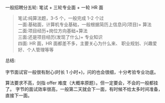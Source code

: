 一般招聘分五轮: 笔试 + 三轮专业面 + 一轮 HR 面 

> 笔试:纯算法题，3-5 个，一般完成 1-2 个过<br />一面:基础面，计算机专业基础，一般根据简历上信息问(项目)+ 算法<br />二面:项目经历+岗位方向基础+算法<br />三面:还是项目经历(发现了什么)+ 专业知识<br />四面: HR 面，HR 面都差不多，主要关心为什么来、 职业规划、兴趣爱好、个人管理等等 


总结: <br /> 						 						 					<br />字节面试官一般很有耐心(时长 1 小时+)，问的也会很细，十分考验专业功底。 

算法要求不高，剑指 offer 难度（大概率原题）。但一定要会，不会的一般都挂了。 字节的面试效率很高，一般第二天就会下一面，有时候不给太多时间准备，直接下一面。 <br /> 			 		<br /> 	 
